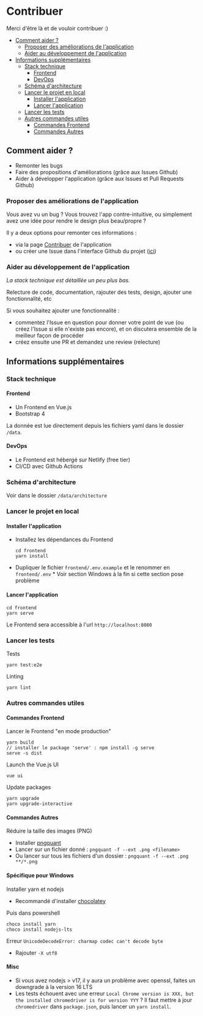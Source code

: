 # Contribuer

Merci d'être là et de vouloir contribuer :)

<!-- START doctoc generated TOC please keep comment here to allow auto update -->
<!-- DON'T EDIT THIS SECTION, INSTEAD RE-RUN doctoc TO UPDATE -->

- [Comment aider ?](#comment-aider-)
  - [Proposer des améliorations de l'application](#proposer-des-am%C3%A9liorations-de-lapplication)
  - [Aider au développement de l'application](#aider-au-d%C3%A9veloppement-de-lapplication)
- [Informations supplémentaires](#informations-suppl%C3%A9mentaires)
  - [Stack technique](#stack-technique)
    - [Frontend](#frontend)
    - [DevOps](#devops)
  - [Schéma d'architecture](#sch%C3%A9ma-darchitecture)
  - [Lancer le projet en local](#lancer-le-projet-en-local)
    - [Installer l'application](#installer-lapplication)
    - [Lancer l'application](#lancer-lapplication)
  - [Lancer les tests](#lancer-les-tests)
  - [Autres commandes utiles](#autres-commandes-utiles)
    - [Commandes Frontend](#commandes-frontend)
    - [Commandes Autres](#commandes-autres)

<!-- END doctoc generated TOC please keep comment here to allow auto update -->

## Comment aider ?

- Remonter les bugs
- Faire des propositions d'améliorations (grâce aux Issues Github)
- Aider à développer l'application (grâce aux Issues et Pull Requests Github)

### Proposer des améliorations de l'application

Vous avez vu un bug ? Vous trouvez l'app contre-intuitive, ou simplement avez une idée pour rendre le design plus beau/propre ?

Il y a deux options pour remonter ces informations :
- via la page [Contribuer](https://quizanthropocene.fr/contribuer) de l'application
- ou créer une Issue dans l'interface Github du projet ([ici](https://github.com/quiz-anthropocene/public-frontend/issues))

### Aider au développement de l'application

_La stack technique est détaillée un peu plus bas._

Relecture de code, documentation, rajouter des tests, design, ajouter une fonctionnalité, etc

Si vous souhaitez ajouter une fonctionnalité :
- commentez l'Issue en question pour donner votre point de vue (ou créez l'Issue si elle n'existe pas encore), et on discutera ensemble de la meilleur façon de procéder
- créez ensuite une PR et demandez une review (relecture)

## Informations supplémentaires

### Stack technique

#### Frontend

- Un Frontend en Vue.js
- Bootstrap 4

La donnée est lue directement depuis les fichiers yaml dans le dossier `/data`.

#### DevOps

- Le Frontend est hébergé sur Netlify (free tier)
- CI/CD avec Github Actions

### Schéma d'architecture

Voir dans le dossier `/data/architecture`

### Lancer le projet en local

#### Installer l'application

- Installez les dépendances du Frontend
    ```
    cd frontend
    yarn install
    ```
- Dupliquer le fichier `frontend/.env.example` et le renommer en `frontend/.env`
\* Voir section Windows à la fin si cette section pose problème

#### Lancer l'application

```
cd frontend
yarn serve
```

Le Frontend sera accessible à l'url `http://localhost:8080`

### Lancer les tests

Tests
```
yarn test:e2e
```

Linting
```
yarn lint
```

### Autres commandes utiles

#### Commandes Frontend

Lancer le Frontend "en mode production"
```
yarn build
// installer le package 'serve' : npm install -g serve
serve -s dist
```

Launch the Vue.js UI
```
vue ui
```

Update packages
```
yarn upgrade
yarn upgrade-interactive
```

#### Commandes Autres

Réduire la taille des images (PNG)
- Installer [pngquant](https://pngquant.org/)
- Lancer sur un fichier donné : `pngquant -f --ext .png <filename>`
- Ou lancer sur tous les fichiers d'un dossier : `pngquant -f --ext .png **/*.png`

#### Spécifique pour Windows

Installer yarn et nodejs
- Recommandé d'installer [chocolatey](https://chocolatey.org/install)

Puis dans powershell
```
choco install yarn
choco install nodejs-lts
```

Erreur `UnicodeDecodeError: charmap codec can't decode byte`
- Rajouter `-X utf8`

#### Misc

- Si vous avez nodejs > v17, il y aura un problème avec openssl, faites un downgrade à la version 16 LTS
- Les tests échouent avec une erreur `Local Chrome version is XXX, but the installed chromedriver is for version YYY` ? Il faut mettre à jour `chromedriver` dans `package.json`, puis lancer un `yarn install`.
